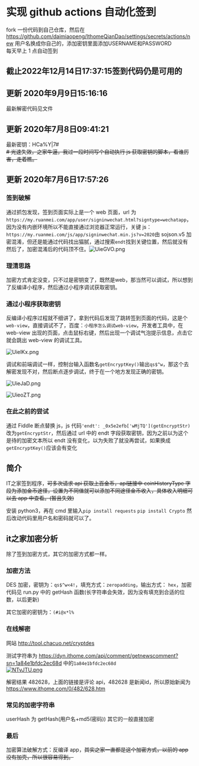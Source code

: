 # 实现 github actions 自动化签到
fork 一份代码到自己仓库，然后在 https://github.com/daimiaopeng/IthomeQianDao/settings/secrets/actions/new 用户名换成你自己的，添加密钥里面添加USERNAME和PASSWORD  
每天早上 1 点自动签到

## 截止2022年12月14日17:37:15签到代码仍是可用的
## 更新 2020年9月9日15:16:16 
最新解密代码见文件

## 更新 2020年7月8日09:41:21 
最新密钥：HCa%Y|7#  
~~# 光速失效，之家牛逼，我过一段时间写个自动执行 js 获取密钥的脚本，看谁厉害，走着瞧。~~
## 更新 2020年7月6日17:57:26
### 签到破解

通过抓包发现，签到页面实际上是一个 web 页面，url 为`https://my.ruanmei.com/app/user/signinwechat.html?signtype=wechatapp`，因为没有内嵌环境所以不能直接通过浏览器正常运行，关键 js：`https://my.ruanmei.com/js/app/signinwechat.min.js?v=2020`由 sojson.v5 加密混淆，但还是能通过代码找出猫腻，通过搜索`endt`找到关键位置，然后就没有然后了，加密混淆后的代码顶不住。![UieGVO.png](https://s1.ax1x.com/2020/07/06/UieGVO.png)

### 理清思路

加密方式肯定没变，只不过是密钥变了，既然是web，那当然可以调试，所以想到了反编译小程序，然后通过小程序调试获取密钥。

### 通过小程序获取密钥

反编译小程序过程就不细讲了，拿到代码后发现了跳转签到页面的代码，这是个`web-view`，直接调试不了，百度：`小程序怎么调试web-view`，开发者工具中，在 web-view 出现的页面，点击鼠标右键，然后出现一个调试气泡提示信息，点击它就会跳出 web-view 的调试工具。

![UielKx.png](https://s1.ax1x.com/2020/07/06/UielKx.png)

调试和前端调试一样，控制台输入函数名`getEncryptKey()`输出`qs$^w`，那这个去解密发现不对，然后断点逐步调试，终于在一个地方发现正确的密钥。

![UieJaD.png](https://s1.ax1x.com/2020/07/06/UieJaD.png)

![UieoZT.png](https://s1.ax1x.com/2020/07/06/UieoZT.png)

### 在此之前的尝试

通过 Fiddle 断点替换 js，js 代码`'endt': _0x5e2efb['wMjTQ'](getEncryptStr)`改为`getEncryptStr`，然后通过 url 中的 endt 字段获取密钥，因为之前以为这个是待的加密文本所以 endt 没有变化，以为失败了就没再尝试，如果换成`getEncryptKey()`应该会有变化

## 简介
IT之家签到程序，~~可多次请求 api 获取上百金币，api链接中 coinHistoryType 字段为添加金币途径，设置为不同值就可以添加不同途径金币收入，具体收入明细可以去 app 中查看。(暂且失效)~~

安装 python3，再在 cmd 里输入`pip install requests` `pip install Crypto` 然后改动代码里用户名和密码就可以了。

## it之家加密分析

除了签到加密方式，其它的加密方式都一样。

### 加密方法

DES 加密，密钥为：`qs$^w<4!`，填充方式：`zeropadding`，输出方式： `hex`，加密代码见 run.py 中的 getHash 函数(长字符串会失效，因为没有填充到合适的位数，以后更新)

其它加密的密钥为：`(#i@x*l%`

### 在线解密

网站 http://tool.chacuo.net/cryptdes

测试字符串为 https://dyn.ithome.com/api/comment/getnewscomment?sn=1a84e1bfdc2ec68d 中的`1a84e1bfdc2ec68d`  
[![NTvJTU.png](https://s1.ax1x.com/2020/07/01/NTvJTU.png)](https://imgchr.com/i/NTvJTU)

解密结果 482628，上面的链接是评论 api，482628 是新闻id，所以原始新闻为 https://www.ithome.com/0/482/628.htm

### 常见的加密字符串

userHash 为 getHash(用户名+md5(密码))
其它的一般直接加密

### 最后

加密算法破解方式：反编译 app，~~其实之家一直都是这个加密方式，以前的 app 没有加壳，所以很容易得到。~~
